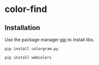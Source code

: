 # color-find



## Installation

Use the package manager [pip](https://pip.pypa.io/en/stable/) to install libs.

```
pip install colorgram.py
```
```
pip install webcolors
```
